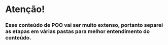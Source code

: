 # Atenção!

### Esse conteúdo de POO vai ser muito extenso, portanto separei as etapas em várias pastas para melhor entendimento do conteúdo.
